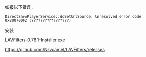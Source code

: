 如报以下错误：

```
DirectShowPlayerService::doSetUrlSource: Unresolved error code 0x80070002 (?????????????????)
```

安装

LAVFilters-0.76.1-Installer.exe

https://github.com/Nevcairiel/LAVFilters/releases